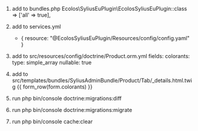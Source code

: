 1. add to bundles.php
    Ecolos\SyliusEuPlugin\EcolosSyliusEuPlugin::class => ['all' => true],
    
2. add to services.yml
      - { resource: "@EcolosSyliusEuPlugin/Resources/config/config.yaml" }

3. add to src/resources/config/doctrine/Product.orm.yml
    fields:
        colorants:
          type: simple_array
          nullable: true
4. add to src/templates/bundles/SyliusAdminBundle/Product/Tab/_details.html.twig
    {{ form_row(form.colorants) }}
    
5. run php bin/console doctrine:migrations:diff

6. run php bin/console doctrine:migrations:migrate

7. run php bin/console cache:clear
